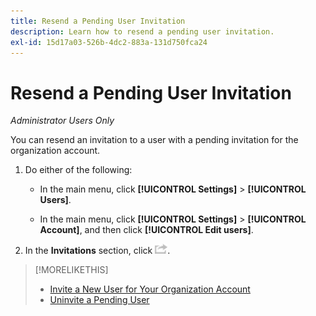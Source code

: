```yaml
---
title: Resend a Pending User Invitation
description: Learn how to resend a pending user invitation.
exl-id: 15d17a03-526b-4dc2-883a-131d750fca24
---
```

# Resend a Pending User Invitation

*Administrator Users Only*

You can resend an invitation to a user with a pending invitation for the organization account.

1. Do either of the following:

    * In the main menu, click **[!UICONTROL Settings]** > **[!UICONTROL Users]**.

    * In the main menu, click **[!UICONTROL Settings]** > **[!UICONTROL Account]**, and then click **[!UICONTROL Edit users]**.

1. In the **Invitations** section, click ![Resend](/help/dsp/assets/resend.png).

>[!MORELIKETHIS]
>
>* [Invite a New User for Your Organization Account](user-invite.md)
>* [Uninvite a Pending User](user-uninvite.md)

<!-- >* [Edit User Permissions or Delete a User](user-edit.md) -->
